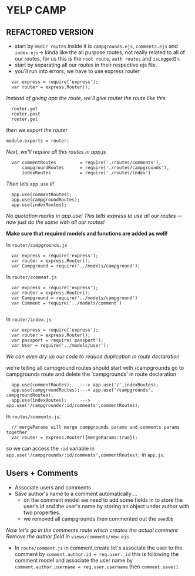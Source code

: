 # YELP CAMP

## REFACTORED VERSION
  - start by `mkdir routes` inside it is `campgrounds.ejs`, `comments.ejs` and `index.ejs`-> kinda like the all purpose routes, not really related to all of our routes, for us this is the `root route`, `auth routes` and `isLoggedIn`.
  - start by separating all our routes in their respective ejs file.
  - you'll run into errors, we have to use express router
```
  var express = require('express');
  var router = express.Router();
```
  *Instead of giving app the route, we'll give router the route like this:*
  ```
    router.get
    router.post
    router.get
  ```
  *then we export the router*

  `module.exports = router;`

  *Next, we'll require all this routes in app.js*
```
  var commentRoutes         = require('./routes/comments'),
      campgroundRoutes      = require('./routes/campgrounds'),
      indexRoutes           = require('./routes/index')

```
  *Then lets* `app.use` *it!*

```
  app.use(commentRoutes);
  app.use(campgroundRoutes);
  app.use(indexRoutes);
```  
  *No quotation marks in app.use!*
  *This tells express to use all our routes -- now just do the same with all our routes!*

  **Make sure that required models and functions are added as well!**

  In `router/campgrounds.js`
  ```
    var express = require('express');
    var router = express.Router();
    var Campground = require('../models/campground');

  ```
  In `router/comment.js`
  ```
    var express = require('express');
    var router = express.Router();
    var Campground = require('../models/campground')
    var Comment = require('../models/comment')


  ```
  In `router/index.js`
  ```
    var express = require('express');
    var router = express.Router();
    var passport = require('passport');
    var User = require('../models/user');

  ```

  *We can even dry up our code to reduce duplication in route declaration*

  we're telling all campground routes should start with /campgrounds
  go to campgrounds route and delete the 'campgrounds' in route declaration
  ```
    app.use(commentRoutes);   ---> app.use('/',indexRoutes);
    app.use(campgroundRoutes);---> app.use('/campgrounds', campgroundRoutes);
    app.use(indexRoutes);     ---> app.use('/campgrounds/:id/comments',commentRoutes);
  ```
In `routes/comments.js`:
```
  // mergeParams will merge campgrounds params and comments params together
  var router = express.Router({mergeParams:true});

```
so we can access the `:id` variable in `app.use('/campgrounds/:id/comments',commentRoutes);` in `app.js`.

## Users + Comments
  * Associate users and comments
  * Save author's name to a comment automatically ...
    - on the comment model we need to add some fields in to store the user's id and the user's name by storing an object under author with two properties.
    - we removed all campgrounds then commented out the `seedDb`

*Now let's go in the comments route which creates the actual comment*
*Remove the author field in* `views/comments/new.ejs`

  - In `route/comment.js` in comment.create let's associate the user to the comment by `comment.author.id = req.user._id` this is following the comment model and associate the user name by `comment.author.username = req.user.username` then `comment.save()`.
